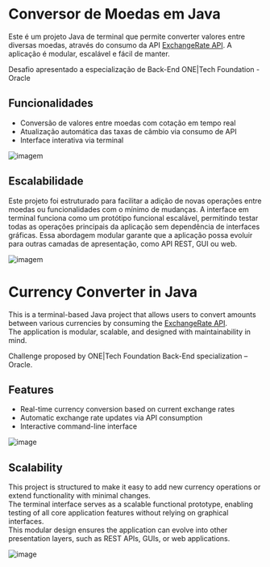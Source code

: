 ﻿# Conversor de Moedas em Java

Este é um projeto Java de terminal que permite converter valores entre diversas moedas, 
através do consumo da API [ExchangeRate API](https://www.exchangerate-api.com/). 
A aplicação é modular, escalável e fácil de manter.

Desafio apresentado a especialização de Back-End ONE|Tech Foundation - Oracle


## Funcionalidades

- Conversão de valores entre moedas com cotação em tempo real
- Atualização automática das taxas de câmbio via consumo de API
- Interface interativa via terminal

![imagem](https://github.com/user-attachments/assets/20324436-0a06-40b4-9028-49d75cbae744)

## Escalabilidade

Este projeto foi estruturado para facilitar a adição de novas operações entre moedas ou funcionalidades com o mínimo de mudanças.
A interface em terminal funciona como um protótipo funcional escalável, permitindo testar todas as operações 
principais da aplicação sem dependência de interfaces gráficas. 
Essa abordagem modular garante que a aplicação possa evoluir para outras camadas de apresentação,
como API REST, GUI ou web.

![imagem](https://github.com/user-attachments/assets/6105719f-1eaa-4e6b-91e6-d52156b76256)



# Currency Converter in Java

This is a terminal-based Java project that allows users to convert amounts between various currencies by consuming the [ExchangeRate API](https://www.exchangerate-api.com/).  
The application is modular, scalable, and designed with maintainability in mind.

Challenge proposed by ONE|Tech Foundation Back-End specialization – Oracle.

## Features

- Real-time currency conversion based on current exchange rates  
- Automatic exchange rate updates via API consumption  
- Interactive command-line interface  

![image](https://github.com/user-attachments/assets/20324436-0a06-40b4-9028-49d75cbae744)

## Scalability

This project is structured to make it easy to add new currency operations or extend functionality with minimal changes.  
The terminal interface serves as a scalable functional prototype, enabling testing of all core application features without relying on graphical interfaces.  
This modular design ensures the application can evolve into other presentation layers, such as REST APIs, GUIs, or web applications.

![image](https://github.com/user-attachments/assets/6105719f-1eaa-4e6b-91e6-d52156b76256)








